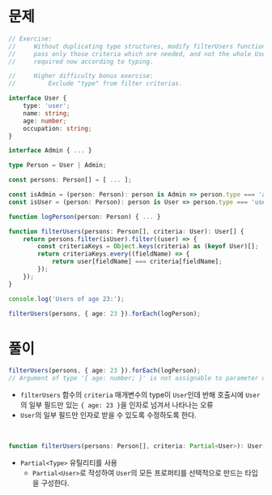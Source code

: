 # 문제

```ts
// Exercise:
//     Without duplicating type structures, modify filterUsers function definition so that we can
//     pass only those criteria which are needed, and not the whole User information as it is
//     required now according to typing.

//     Higher difficulty bonus exercise:
//         Exclude "type" from filter criterias.

interface User {
    type: 'user';
    name: string;
    age: number;
    occupation: string;
}

interface Admin { ... }

type Person = User | Admin;

const persons: Person[] = [ ... ];

const isAdmin = (person: Person): person is Admin => person.type === 'admin';
const isUser = (person: Person): person is User => person.type === 'user';

function logPerson(person: Person) { ... }

function filterUsers(persons: Person[], criteria: User): User[] {
    return persons.filter(isUser).filter((user) => {
        const criteriaKeys = Object.keys(criteria) as (keyof User)[];
        return criteriaKeys.every((fieldName) => {
            return user[fieldName] === criteria[fieldName];
        });
    });
}

console.log('Users of age 23:');

filterUsers(persons, { age: 23 }).forEach(logPerson);
```

# 풀이

```ts
filterUsers(persons, { age: 23 }).forEach(logPerson);
// Argument of type '{ age: number; }' is not assignable to parameter of type 'User'.
```

- `filterUsers` 함수의 `criteria` 매개변수의 type이 `User`인데 반해 호출시에 `User`의 일부 필드만 있는 `{ age: 23 }`을 인자로 넘겨서 나타나는 오류
- `User`의 일부 필드만 인자로 받을 수 있도록 수정하도록 한다.

<br/>

```ts
function filterUsers(persons: Person[], criteria: Partial<User>): User[] { ... }
```

- `Partial<Type>` 유틸리티를 사용
  - `Partial<User>`로 작성하여 `User`의 모든 프로퍼티를 선택적으로 만드는 타입을 구성한다.
